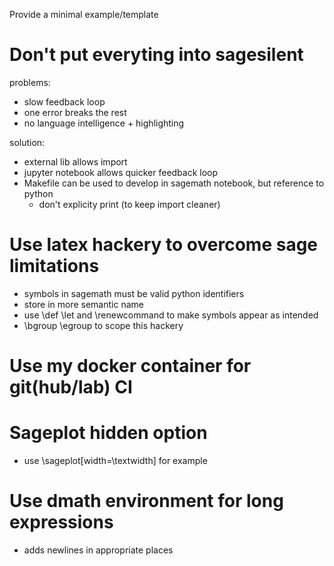 Provide a minimal example/template

# Don't put everyting into sagesilent

problems:
- slow feedback loop
- one error breaks the rest
- no language intelligence + highlighting

solution:
- external lib allows import
- jupyter notebook allows quicker feedback loop
- Makefile can be used to develop in sagemath notebook, but reference to python
  - don't explicity print (to keep import cleaner)

# Use latex hackery to overcome sage limitations

- symbols in sagemath must be valid python identifiers
- store in more semantic name
- use \def \let and \renewcommand to make symbols appear as intended
- \bgroup \egroup to scope this hackery

# Use my docker container for git(hub/lab) CI

# Sageplot hidden option
- use \sageplot[width=\textwidth] for example

# Use dmath environment for long expressions
- adds newlines in appropriate places
